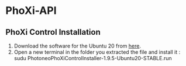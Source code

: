 # PhoXi-API

## PhoXi Control Installation
  1. Download the software for the Ubuntu 20 from [here](https://www.photoneo.com/de/downloads/phoxi-control).
  2. Open a new terminal in the folder you extracted the file and install it : sudu PhotoneoPhoXiControlInstaller-1.9.5-Ubuntu20-STABLE.run
